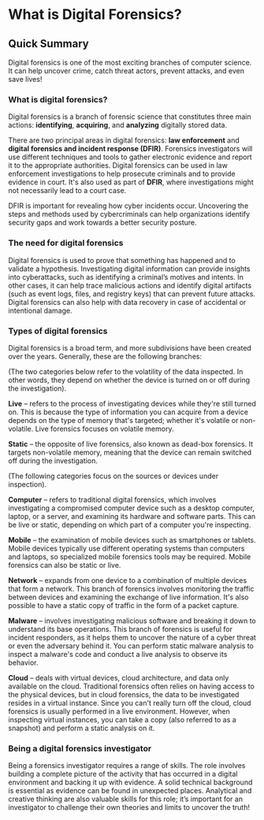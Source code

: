 # What is Digital Forensics?

## Quick Summary
Digital forensics is one of the most exciting branches of computer science. It can help uncover crime, catch threat actors, prevent attacks, and even save lives!

### What is digital forensics?
Digital forensics is a branch of forensic science that constitutes three main actions: **identifying**, **acquiring**, and **analyzing** digitally stored data.

There are two principal areas in digital forensics: **law enforcement** and **digital forensics and incident response (DFIR)**. Forensics investigators will use different techniques and tools to gather electronic evidence and report it to the appropriate authorities. Digital forensics can be used in law enforcement investigations to help prosecute criminals and to provide evidence in court. It's also used as part of **DFIR**, where investigations might not necessarily lead to a court case.

DFIR is important for revealing how cyber incidents occur. Uncovering the steps and methods used by cybercriminals can help organizations identify security gaps and work towards a better security posture.

### The need for digital forensics
Digital forensics is used to prove that something has happened and to validate a hypothesis. Investigating digital information can provide insights into cyberattacks, such as identifying a criminal’s motives and intents. In other cases, it can help trace malicious actions and identify digital artifacts (such as event logs, files, and registry keys) that can prevent future attacks. Digital forensics can also help with data recovery in case of accidental or intentional damage.

### Types of digital forensics
Digital forensics is a broad term, and more subdivisions have been created over the years. Generally, these are the following branches:

(The two categories below refer to the volatility of the data inspected. In other words, they depend on whether the device is turned on or off during the investigation).

**Live** – refers to the process of investigating devices while they're still turned on. This is because the type of information you can acquire from a device depends on the type of memory that's targeted; whether it's volatile or non-volatile. Live forensics focuses on volatile memory.

**Static** – the opposite of live forensics, also known as dead-box forensics. It targets non-volatile memory, meaning that the device can remain switched off during the investigation.

(The following categories focus on the sources or devices under inspection).

**Computer** – refers to traditional digital forensics, which involves investigating a compromised computer device such as a desktop computer, laptop, or a server, and examining its hardware and software parts. This can be live or static, depending on which part of a computer you're inspecting.

**Mobile** – the examination of mobile devices such as smartphones or tablets. Mobile devices typically use different operating systems than computers and laptops, so specialized mobile forensics tools may be required. Mobile forensics can also be static or live.

**Network** – expands from one device to a combination of multiple devices that form a network. This branch of forensics involves monitoring the traffic between devices and examining the exchange of live information. It's also possible to have a static copy of traffic in the form of a packet capture.

**Malware** – involves investigating malicious software and breaking it down to understand its base operations. This branch of forensics is useful for incident responders, as it helps them to uncover the nature of a cyber threat or even the adversary behind it. You can perform static malware analysis to inspect a malware's code and conduct a live analysis to observe its behavior.

**Cloud** – deals with virtual devices, cloud architecture, and data only available on the cloud. Traditional forensics often relies on having access to the physical devices, but in cloud forensics, the data to be investigated resides in a virtual instance. Since you can't really turn off the cloud, cloud forensics is usually performed in a live environment. However, when inspecting virtual instances, you can take a copy (also referred to as a snapshot) and perform a static analysis on it.

### Being a digital forensics investigator
Being a forensics investigator requires a range of skills. The role involves building a complete picture of the activity that has occurred in a digital environment and backing it up with evidence. A solid technical background is essential as evidence can be found in unexpected places. Analytical and creative thinking are also valuable skills for this role; it’s important for an investigator to challenge their own theories and limits to uncover the truth!